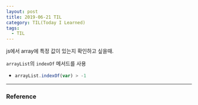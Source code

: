 ```yaml
---
layout: post
title: 2019-06-21 TIL
category: TIL(Today I Learned)
tags:
  - TIL
---
```






js에서 array에 특정 값이 있는지 확인하고 싶을때.

`arrayList`의 `indexOf` 메서드를 사용

- ```javascript
  arrayList.indexOf(var) > -1
  ```




---

### Reference

